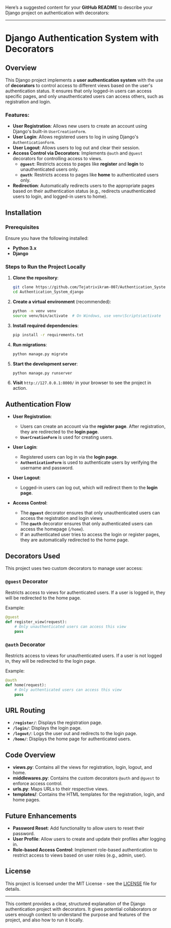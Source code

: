 Here’s a suggested content for your **GitHub README** to describe your Django project on authentication with decorators:

---

# Django Authentication System with Decorators

## Overview

This Django project implements a **user authentication system** with the use of **decorators** to control access to different views based on the user's authentication status. It ensures that only logged-in users can access specific pages, and only unauthenticated users can access others, such as registration and login.

### Features:
- **User Registration**: Allows new users to create an account using Django's built-in `UserCreationForm`.
- **User Login**: Allows registered users to log in using Django's `AuthenticationForm`.
- **User Logout**: Allows users to log out and clear their session.
- **Access Control via Decorators**: Implements `@auth` and `@guest` decorators for controlling access to views.
  - **`@guest`**: Restricts access to pages like **register** and **login** to unauthenticated users only.
  - **`@auth`**: Restricts access to pages like **home** to authenticated users only.
- **Redirection**: Automatically redirects users to the appropriate pages based on their authentication status (e.g., redirects unauthenticated users to login, and logged-in users to home).

## Installation

### Prerequisites
Ensure you have the following installed:
- **Python 3.x**
- **Django**

### Steps to Run the Project Locally

1. **Clone the repository**:
   ```bash
   git clone https://github.com/Tejatrivikram-007/Authentication_System_django.git
   cd Authentication_System_django
   ```

2. **Create a virtual environment** (recommended):
   ```bash
   python -m venv venv
   source venv/bin/activate  # On Windows, use venv\Scripts\activate
   ```

3. **Install required dependencies**:
   ```bash
   pip install -r requirements.txt
   ```

4. **Run migrations**:
   ```bash
   python manage.py migrate
   ```

5. **Start the development server**:
   ```bash
   python manage.py runserver
   ```

6. **Visit** `http://127.0.0.1:8000/` in your browser to see the project in action.

## Authentication Flow

- **User Registration**: 
   - Users can create an account via the **register page**. After registration, they are redirected to the **login page**.
   - **`UserCreationForm`** is used for creating users.

- **User Login**: 
   - Registered users can log in via the **login page**.
   - **`AuthenticationForm`** is used to authenticate users by verifying the username and password.

- **User Logout**: 
   - Logged-in users can log out, which will redirect them to the **login page**.

- **Access Control**: 
   - The **`@guest`** decorator ensures that only unauthenticated users can access the registration and login views.
   - The **`@auth`** decorator ensures that only authenticated users can access the homepage (`/home`).
   - If an authenticated user tries to access the login or register pages, they are automatically redirected to the home page.
   
## Decorators Used

This project uses two custom decorators to manage user access:

### `@guest` Decorator
Restricts access to views for authenticated users. If a user is logged in, they will be redirected to the home page.

Example:
```python
@guest
def register_view(request):
    # Only unauthenticated users can access this view
    pass
```

### `@auth` Decorator
Restricts access to views for unauthenticated users. If a user is not logged in, they will be redirected to the login page.

Example:
```python
@auth
def home(request):
    # Only authenticated users can access this view
    pass
```

## URL Routing

- **`/register/`**: Displays the registration page.
- **`/login/`**: Displays the login page.
- **`/logout/`**: Logs the user out and redirects to the login page.
- **`/home/`**: Displays the home page for authenticated users.

## Code Overview

- **views.py**: Contains all the views for registration, login, logout, and home.
- **middlewares.py**: Contains the custom decorators `@auth` and `@guest` to enforce access control.
- **urls.py**: Maps URLs to their respective views.
- **templates/**: Contains the HTML templates for the registration, login, and home pages.

## Future Enhancements

- **Password Reset**: Add functionality to allow users to reset their password.
- **User Profile**: Allow users to create and update their profiles after logging in.
- **Role-based Access Control**: Implement role-based authentication to restrict access to views based on user roles (e.g., admin, user).

## License

This project is licensed under the MIT License - see the [LICENSE](LICENSE) file for details.

---

This content provides a clear, structured explanation of the Django authentication project with decorators. It gives potential collaborators or users enough context to understand the purpose and features of the project, and also how to run it locally.
